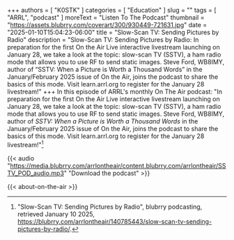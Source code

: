 +++
authors = [ "K0STK" ]
categories = [ "Education" ]
slug = ""
tags = [ "ARRL", "podcast" ]
moreText = "Listen To The Podcast"
thumbnail = "https://assets.blubrry.com/coverart/300/930449-721631.jpg"
date = "2025-01-10T15:04:23-06:00"
title = "Slow-Scan TV: Sending Pictures by Radio"
description = "Slow-Scan TV: Sending Pictures by Radio: In preparation for the first On the Air Live interactive livestream launching on January 28, we take a look at the topic: slow-scan TV (SSTV), a ham radio mode that allows you to use RF to send static images. Steve Ford, WB8IMY, author of “SSTV: When a Picture is Worth a Thousand Words” in the January/February 2025 issue of On the Air, joins the podcast to share the basics of this mode. Visit learn.arrl.org to register for the January 28 livestream!"
+++
In this episode of ARRL's monthly On The Air podcast: "In preparation for the first On the Air Live interactive livestream launching on January 28, we take a look at the topic: slow-scan TV (SSTV), a ham radio mode that allows you to use RF to send static images. Steve Ford, WB8IMY, author of *SSTV: When a Picture is Worth a Thousand Words* in the January/February 2025 issue of On the Air, joins the podcast to share the basics of this mode. Visit learn.arrl.org to register for the January 28 livestream!"[^1]

[^1]: "Slow-Scan TV: Sending Pictures by Radio", blubrry podcasting, retrieved January 10 2025, https://blubrry.com/arrlontheair/140785443/slow-scan-tv-sending-pictures-by-radio/.

<!--more-->

{{< audio "https://media.blubrry.com/arrlontheair/content.blubrry.com/arrlontheair/SSTV_POD_audio.mp3" "Download the podcast" >}}

{{< about-on-the-air >}}
